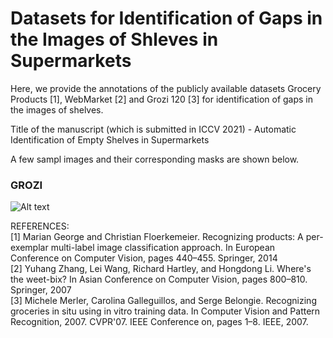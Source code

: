 # Datasets for Identification of Gaps in the Images of Shleves in Supermarkets

Here, we provide the annotations of the publicly available datasets Grocery Products [1], WebMarket [2] and Grozi 120 [3] for identification of gaps in the images of shelves.

Title of the manuscript (which is submitted in ICCV 2021) - Automatic Identification of Empty Shelves in Supermarkets

A few sampl images and their corresponding masks are shown below.

### GROZI
![Alt text](./?raw=true "Title")


REFERENCES:</br>
[1] Marian George and Christian Floerkemeier. Recognizing products: A per-exemplar multi-label image classification approach. In European Conference on Computer Vision, pages 440–455. Springer, 2014 </br>
[2] Yuhang Zhang, Lei Wang, Richard Hartley, and Hongdong Li. Where's the weet-bix? In Asian Conference on Computer Vision, pages 800–810. Springer, 2007 </br>
[3] Michele Merler, Carolina Galleguillos, and Serge Belongie. Recognizing groceries in situ using in vitro training data. In Computer Vision and Pattern Recognition, 2007. CVPR'07. IEEE Conference on, pages 1–8. IEEE, 2007. </br>
